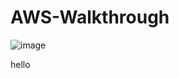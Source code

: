 # AWS-Walkthrough



![image](https://user-images.githubusercontent.com/83683396/117091494-ae4c7a00-ad18-11eb-9c41-5daaeb4c372d.png)




hello
